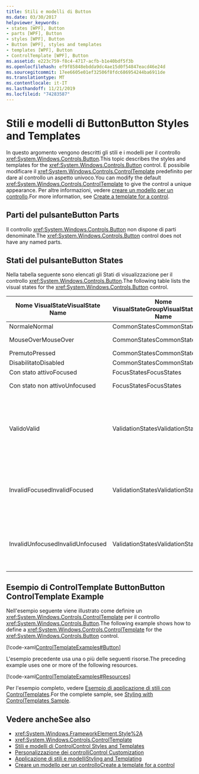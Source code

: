 ```yaml
---
title: Stili e modelli di Button
ms.date: 03/30/2017
helpviewer_keywords:
- states [WPF], Button
- parts [WPF], Button
- styles [WPF], Button
- Button [WPF], styles and templates
- templates [WPF], Button
- ControlTemplate [WPF], Button
ms.assetid: e223c759-f8c4-4717-acfb-b1e40bdf5f3b
ms.openlocfilehash: ef9f85848ebdda9dc4ae15d0f54847eacd46e24d
ms.sourcegitcommit: 17ee6605e01ef32506f8fdc686954244ba6911de
ms.translationtype: MT
ms.contentlocale: it-IT
ms.lasthandoff: 11/21/2019
ms.locfileid: "74283587"
---
```

# <a name="button-styles-and-templates"></a><span data-ttu-id="0866b-102">Stili e modelli di Button</span><span class="sxs-lookup"><span data-stu-id="0866b-102">Button Styles and Templates</span></span>
<span data-ttu-id="0866b-103">In questo argomento vengono descritti gli stili e i modelli per il controllo <xref:System.Windows.Controls.Button>.</span><span class="sxs-lookup"><span data-stu-id="0866b-103">This topic describes the styles and templates for the <xref:System.Windows.Controls.Button> control.</span></span> <span data-ttu-id="0866b-104">È possibile modificare il <xref:System.Windows.Controls.ControlTemplate> predefinito per dare al controllo un aspetto univoco.</span><span class="sxs-lookup"><span data-stu-id="0866b-104">You can modify the default <xref:System.Windows.Controls.ControlTemplate> to give the control a unique appearance.</span></span> <span data-ttu-id="0866b-105">Per altre informazioni, vedere [creare un modello per un controllo](../../../desktop-wpf/themes/how-to-create-apply-template.md).</span><span class="sxs-lookup"><span data-stu-id="0866b-105">For more information, see [Create a template for a control](../../../desktop-wpf/themes/how-to-create-apply-template.md).</span></span>  
  
## <a name="button-parts"></a><span data-ttu-id="0866b-106">Parti del pulsante</span><span class="sxs-lookup"><span data-stu-id="0866b-106">Button Parts</span></span>  
 <span data-ttu-id="0866b-107">Il controllo <xref:System.Windows.Controls.Button> non dispone di parti denominate.</span><span class="sxs-lookup"><span data-stu-id="0866b-107">The <xref:System.Windows.Controls.Button> control does not have any named parts.</span></span>  
  
## <a name="button-states"></a><span data-ttu-id="0866b-108">Stati del pulsante</span><span class="sxs-lookup"><span data-stu-id="0866b-108">Button States</span></span>  
 <span data-ttu-id="0866b-109">Nella tabella seguente sono elencati gli Stati di visualizzazione per il controllo <xref:System.Windows.Controls.Button>.</span><span class="sxs-lookup"><span data-stu-id="0866b-109">The following table lists the visual states for the <xref:System.Windows.Controls.Button> control.</span></span>  
  
|<span data-ttu-id="0866b-110">Nome VisualState</span><span class="sxs-lookup"><span data-stu-id="0866b-110">VisualState Name</span></span>|<span data-ttu-id="0866b-111">Nome VisualStateGroup</span><span class="sxs-lookup"><span data-stu-id="0866b-111">VisualStateGroup Name</span></span>|<span data-ttu-id="0866b-112">description</span><span class="sxs-lookup"><span data-stu-id="0866b-112">Description</span></span>|  
|-|-|-|  
|<span data-ttu-id="0866b-113">Normale</span><span class="sxs-lookup"><span data-stu-id="0866b-113">Normal</span></span>|<span data-ttu-id="0866b-114">CommonStates</span><span class="sxs-lookup"><span data-stu-id="0866b-114">CommonStates</span></span>|<span data-ttu-id="0866b-115">Lo stato predefinito.</span><span class="sxs-lookup"><span data-stu-id="0866b-115">The default state.</span></span>|  
|<span data-ttu-id="0866b-116">MouseOver</span><span class="sxs-lookup"><span data-stu-id="0866b-116">MouseOver</span></span>|<span data-ttu-id="0866b-117">CommonStates</span><span class="sxs-lookup"><span data-stu-id="0866b-117">CommonStates</span></span>|<span data-ttu-id="0866b-118">Il puntatore del mouse è posizionato sul controllo.</span><span class="sxs-lookup"><span data-stu-id="0866b-118">The mouse pointer is positioned over the control.</span></span>|  
|<span data-ttu-id="0866b-119">Premuto</span><span class="sxs-lookup"><span data-stu-id="0866b-119">Pressed</span></span>|<span data-ttu-id="0866b-120">CommonStates</span><span class="sxs-lookup"><span data-stu-id="0866b-120">CommonStates</span></span>|<span data-ttu-id="0866b-121">Il controllo è premuto.</span><span class="sxs-lookup"><span data-stu-id="0866b-121">The control is pressed.</span></span>|  
|<span data-ttu-id="0866b-122">Disabilitato</span><span class="sxs-lookup"><span data-stu-id="0866b-122">Disabled</span></span>|<span data-ttu-id="0866b-123">CommonStates</span><span class="sxs-lookup"><span data-stu-id="0866b-123">CommonStates</span></span>|<span data-ttu-id="0866b-124">Il controllo è disabilitato.</span><span class="sxs-lookup"><span data-stu-id="0866b-124">The control is disabled.</span></span>|  
|<span data-ttu-id="0866b-125">Con stato attivo</span><span class="sxs-lookup"><span data-stu-id="0866b-125">Focused</span></span>|<span data-ttu-id="0866b-126">FocusStates</span><span class="sxs-lookup"><span data-stu-id="0866b-126">FocusStates</span></span>|<span data-ttu-id="0866b-127">Il controllo ha lo stato attivo.</span><span class="sxs-lookup"><span data-stu-id="0866b-127">The control has focus.</span></span>|  
|<span data-ttu-id="0866b-128">Con stato non attivo</span><span class="sxs-lookup"><span data-stu-id="0866b-128">Unfocused</span></span>|<span data-ttu-id="0866b-129">FocusStates</span><span class="sxs-lookup"><span data-stu-id="0866b-129">FocusStates</span></span>|<span data-ttu-id="0866b-130">Il controllo non ha lo stato attivo.</span><span class="sxs-lookup"><span data-stu-id="0866b-130">The control does not have focus.</span></span>|  
|<span data-ttu-id="0866b-131">Valido</span><span class="sxs-lookup"><span data-stu-id="0866b-131">Valid</span></span>|<span data-ttu-id="0866b-132">ValidationStates</span><span class="sxs-lookup"><span data-stu-id="0866b-132">ValidationStates</span></span>|<span data-ttu-id="0866b-133">Il controllo Usa la classe <xref:System.Windows.Controls.Validation> e la proprietà <xref:System.Windows.Controls.Validation.HasError%2A?displayProperty=nameWithType> associata è `false`.</span><span class="sxs-lookup"><span data-stu-id="0866b-133">The control uses the <xref:System.Windows.Controls.Validation> class and the <xref:System.Windows.Controls.Validation.HasError%2A?displayProperty=nameWithType> attached property is `false`.</span></span>|  
|<span data-ttu-id="0866b-134">InvalidFocused</span><span class="sxs-lookup"><span data-stu-id="0866b-134">InvalidFocused</span></span>|<span data-ttu-id="0866b-135">ValidationStates</span><span class="sxs-lookup"><span data-stu-id="0866b-135">ValidationStates</span></span>|<span data-ttu-id="0866b-136">Il <xref:System.Windows.Controls.Validation.HasError%2A?displayProperty=nameWithType> proprietà associata è `true` e il controllo ha lo stato attivo.</span><span class="sxs-lookup"><span data-stu-id="0866b-136">The <xref:System.Windows.Controls.Validation.HasError%2A?displayProperty=nameWithType> attached property is `true` and the control has focus.</span></span>|  
|<span data-ttu-id="0866b-137">InvalidUnfocused</span><span class="sxs-lookup"><span data-stu-id="0866b-137">InvalidUnfocused</span></span>|<span data-ttu-id="0866b-138">ValidationStates</span><span class="sxs-lookup"><span data-stu-id="0866b-138">ValidationStates</span></span>|<span data-ttu-id="0866b-139">Il <xref:System.Windows.Controls.Validation.HasError%2A?displayProperty=nameWithType> proprietà associata è `true` e il controllo non ha lo stato attivo.</span><span class="sxs-lookup"><span data-stu-id="0866b-139">The <xref:System.Windows.Controls.Validation.HasError%2A?displayProperty=nameWithType> attached property is `true` and the control does not have focus.</span></span>|  
  
## <a name="button-controltemplate-example"></a><span data-ttu-id="0866b-140">Esempio di ControlTemplate Button</span><span class="sxs-lookup"><span data-stu-id="0866b-140">Button ControlTemplate Example</span></span>  
 <span data-ttu-id="0866b-141">Nell'esempio seguente viene illustrato come definire un <xref:System.Windows.Controls.ControlTemplate> per il controllo <xref:System.Windows.Controls.Button>.</span><span class="sxs-lookup"><span data-stu-id="0866b-141">The following example shows how to define a <xref:System.Windows.Controls.ControlTemplate> for the <xref:System.Windows.Controls.Button> control.</span></span>  
  
 [!code-xaml[ControlTemplateExamples#Button](~/samples/snippets/csharp/VS_Snippets_Wpf/ControlTemplateExamples/CS/resources/button.xaml#button)]  
  
 <span data-ttu-id="0866b-142">L'esempio precedente usa una o più delle seguenti risorse.</span><span class="sxs-lookup"><span data-stu-id="0866b-142">The preceding example uses one or more of the following resources.</span></span>  
  
 [!code-xaml[ControlTemplateExamples#Resources](~/samples/snippets/csharp/VS_Snippets_Wpf/ControlTemplateExamples/CS/resources/shared.xaml#resources)]  
  
 <span data-ttu-id="0866b-143">Per l'esempio completo, vedere [Esempio di applicazione di stili con ControlTemplates](https://github.com/Microsoft/WPF-Samples/tree/master/Styles%20&%20Templates/IntroToStylingAndTemplating).</span><span class="sxs-lookup"><span data-stu-id="0866b-143">For the complete sample, see [Styling with ControlTemplates Sample](https://github.com/Microsoft/WPF-Samples/tree/master/Styles%20&%20Templates/IntroToStylingAndTemplating).</span></span>  
  
## <a name="see-also"></a><span data-ttu-id="0866b-144">Vedere anche</span><span class="sxs-lookup"><span data-stu-id="0866b-144">See also</span></span>

- <xref:System.Windows.FrameworkElement.Style%2A>
- <xref:System.Windows.Controls.ControlTemplate>
- [<span data-ttu-id="0866b-145">Stili e modelli di Control</span><span class="sxs-lookup"><span data-stu-id="0866b-145">Control Styles and Templates</span></span>](control-styles-and-templates.md)
- [<span data-ttu-id="0866b-146">Personalizzazione dei controlli</span><span class="sxs-lookup"><span data-stu-id="0866b-146">Control Customization</span></span>](control-customization.md)
- [<span data-ttu-id="0866b-147">Applicazione di stili e modelli</span><span class="sxs-lookup"><span data-stu-id="0866b-147">Styling and Templating</span></span>](../../../desktop-wpf/fundamentals/styles-templates-overview.md)
- [<span data-ttu-id="0866b-148">Creare un modello per un controllo</span><span class="sxs-lookup"><span data-stu-id="0866b-148">Create a template for a control</span></span>](../../../desktop-wpf/themes/how-to-create-apply-template.md)
